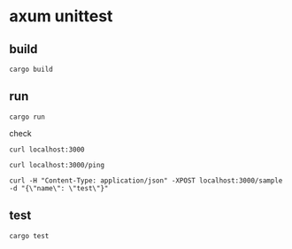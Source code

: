 # axum unittest

## build

```shell
cargo build
```

## run

```shell
cargo run
```

check

```shell
curl localhost:3000
```

```shell
curl localhost:3000/ping
```

```shell
curl -H "Content-Type: application/json" -XPOST localhost:3000/sample -d "{\"name\": \"test\"}"
```

## test

```shell
cargo test
```
